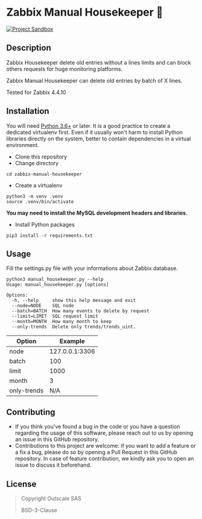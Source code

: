 # Zabbix Manual Housekeeper :put_litter_in_its_place:
[![Project Sandbox](https://docs.outscale.com/fr/userguide/_images/Project-Sandbox-yellow.svg)](https://docs.outscale.com/en/userguide/Open-Source-Projects.html)

## Description
Zabbix Housekeeper delete old entries without a lines limits and can block others requests for huge monitoring platforms.

Zabbix Manual Housekeeper can delete old entries by batch of X lines.

Tested for Zabbix 4.4.10

## Installation
You will need [Python 3.6+](https://www.python.org/) or later.
It is a good practice to create a dedicated virtualenv first. Even if it usually won't harm to install Python libraries directly on the system, better to contain dependencies in a virtual environment.

- Clone this repository
- Change directory
```
cd zabbix-manual-housekeeper
```
- Create a virtualenv
```
python3 -m venv .venv
source .venv/bin/activate
```
**You may need to install the MySQL development headers and libraries.**

- Install Python packages
```
pip3 install -r requirements.txt
```

## Usage

Fill the settings.py file with your informations about Zabbix database.

```
python3 manual_housekeeper.py --help
Usage: manual_housekeeper.py [options]

Options:
  -h, --help     show this help message and exit
  --node=NODE    SQL node
  --batch=BATCH  How many events to delete by request
  --limit=LIMIT  SQL request limit
  --month=MONTH  How many month to keep
  --only-trends  Delete only trends/trends_uint.
```

| Option | Example |
| ------ | ------ |
| node | 127.0.0.1:3306 |
| batch | 100 |
| limit | 1000 |
| month | 3 |
| only-trends | N/A |

## Contributing
- If you think you've found a bug in the code or you have a question regarding the usage of this software, please reach out to us by opening an issue in this GitHub repository.
- Contributions to this project are welcome: if you want to add a feature or a fix a bug, please do so by opening a Pull Request in this GitHub repository. In case of feature contribution, we kindly ask you to open an issue to discuss it beforehand.

## License
> Copyright Outscale SAS
>
> BSD-3-Clause
